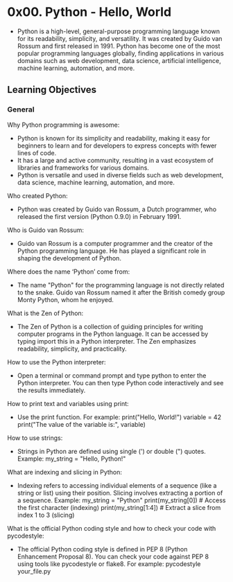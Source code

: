 # 0x00. Python - Hello, World
- Python is a high-level, general-purpose programming language known for its readability, simplicity, and versatility. It was created by Guido van Rossum and first released in 1991. Python has become one of the most popular programming languages globally, finding applications in various domains such as web development, data science, artificial intelligence, machine learning, automation, and more.

## Learning Objectives

### General
Why Python programming is awesome:
- Python is known for its simplicity and readability, making it easy for beginners to learn and for developers to express concepts with fewer lines of code.
- It has a large and active community, resulting in a vast ecosystem of libraries and frameworks for various domains.
- Python is versatile and used in diverse fields such as web development, data science, machine learning, automation, and more.

Who created Python:
- Python was created by Guido van Rossum, a Dutch programmer, who released the first version (Python 0.9.0) in February 1991.

Who is Guido van Rossum:
- Guido van Rossum is a computer programmer and the creator of the Python programming language. He has played a significant role in shaping the development of Python.

Where does the name ‘Python’ come from:
- The name "Python" for the programming language is not directly related to the snake. Guido van Rossum named it after the British comedy group Monty Python, whom he enjoyed.

What is the Zen of Python:
- The Zen of Python is a collection of guiding principles for writing computer programs in the Python language. It can be accessed by typing import this in a Python interpreter. The Zen emphasizes readability, simplicity, and practicality.

How to use the Python interpreter:
- Open a terminal or command prompt and type python to enter the Python interpreter. You can then type Python code interactively and see the results immediately.

How to print text and variables using print:
- Use the print function. For example:
	print("Hello, World!")
	variable = 42
	print("The value of the variable is:", variable)

How to use strings:
- Strings in Python are defined using single (') or double (") quotes. Example:
	my_string = "Hello, Python!"

What are indexing and slicing in Python:
- Indexing refers to accessing individual elements of a sequence (like a string or list) using their position. Slicing involves extracting a portion of a sequence. Example:
	my_string = "Python"
	print(my_string[0])  # Access the first character (indexing)
	print(my_string[1:4])  # Extract a slice from index 1 to 3 (slicing)

What is the official Python coding style and how to check your code with pycodestyle:
- The official Python coding style is defined in PEP 8 (Python Enhancement Proposal 8). You can check your code against PEP 8 using tools like pycodestyle or flake8. For example:
	pycodestyle your_file.py
